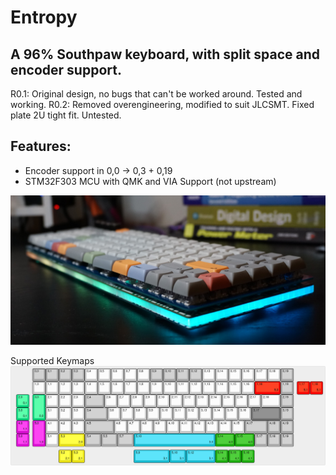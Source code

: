# Entropy

## A 96% Southpaw keyboard, with split space and encoder support. 

R0.1: Original design, no bugs that can't be worked around. Tested and working.
R0.2: Removed overengineering, modified to suit JLCSMT. Fixed plate 2U tight fit. Untested.

## Features:
- Encoder support in 0,0 -> 0,3 + 0,19
- STM32F303 MCU with QMK and VIA Support (not upstream)

![Render](docs/entropy.jpeg)

Supported Keymaps
![KLE](docs/kle.jpg)